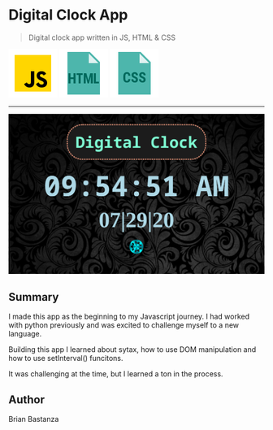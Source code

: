  # Digital Clock App
 >Digital clock app written in JS, HTML & CSS



![js](MDimages/javascript.png) ![html](MDimages/html.png) ![css](MDimages/css.png)

---

 ![Screenshot](MDimages/screenshot.png)


## Summary
I made this app as the beginning to my Javascript journey. I had worked with python previously and was excited to challenge myself to a new language.

Building this app I learned about sytax, how to use DOM manipulation and how to use setInterval() funcitons.

It was challenging at the time, but I learned a ton in the process.



## Author
Brian Bastanza